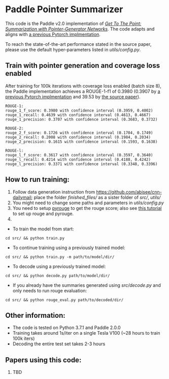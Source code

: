 # Paddle Pointer Summarizer

This code is the Paddle v2.0 implementation of *[Get To The Point: Summarization with Pointer-Generator Networks](https://arxiv.org/abs/1704.04368)*.
The code adapts and aligns with [a previous Pytorch implmentation](https://github.com/atulkum/pointer_summarizer).

To reach the state-of-the-art performance stated in the source paper, please use the default hyper-parameters listed in *utils/config.py*.  

## Train with pointer generation and coverage loss enabled
After training for 100k iterations with coverage loss enabled (batch size 8), the Paddle implementation achieves a ROUGE-1-f1 of 0.3980 (0.3907 by [a previous Pytorch implmentation](https://github.com/atulkum/pointer_summarizer) and 39.53 by [the source paper](https://arxiv.org/abs/1704.04368)).

```
ROUGE-1:
rouge_1_f_score: 0.3980 with confidence interval (0.3959, 0.4002)
rouge_1_recall: 0.4639 with confidence interval (0.4613, 0.4667)
rouge_1_precision: 0.3707 with confidence interval (0.3683, 0.3732)

ROUGE-2:
rouge_2_f_score: 0.1726 with confidence interval (0.1704, 0.1749)
rouge_2_recall: 0.2008 with confidence interval (0.1984, 0.2034)
rouge_2_precision: 0.1615 with confidence interval (0.1593, 0.1638)

ROUGE-l:
rouge_l_f_score: 0.3617 with confidence interval (0.3597, 0.3640)
rouge_l_recall: 0.4214 with confidence interval (0.4188, 0.4242)
rouge_l_precision: 0.3371 with confidence interval (0.3348, 0.3396)

```


## How to run training:
1) Follow data generation instruction from https://github.com/abisee/cnn-dailymail; place the folder *finished_files/* as a sister folder of *src/*, *utils/*
2) You might need to change some paths and parameters in *utils/config.py*
3) You need to setup [pyrouge](https://github.com/andersjo/pyrouge) to get the rouge score; also see [this tutorial](https://poojithansl7.wordpress.com/2018/08/04/setting-up-rouge/) to set up rouge and pyrouge.
4)
* To train the model from start:
```
cd src/ && python train.py
```
* To continue training using a previously trained model:
```
cd src/ && python train.py -m path/to/model/dir/
```
* To decode using a previously trained model:
```
cd src/ && python decode.py path/to/model/dir/
```
* If you already have the summaries generated using *src/decode.py* and only needs to run rouge evaluation:
```
cd src/ && python rouge_eval.py path/to/decoded/dir/
```


## Other information:
* The code is tested on Python 3.7.1 and Paddle 2.0.0
* Training takes around 1s/iter on a single Tesla V100 (\~28 hours to train 100k iters)
* Decoding the entire test set takes 2-3 hours

## Papers using this code:
1) TBD
